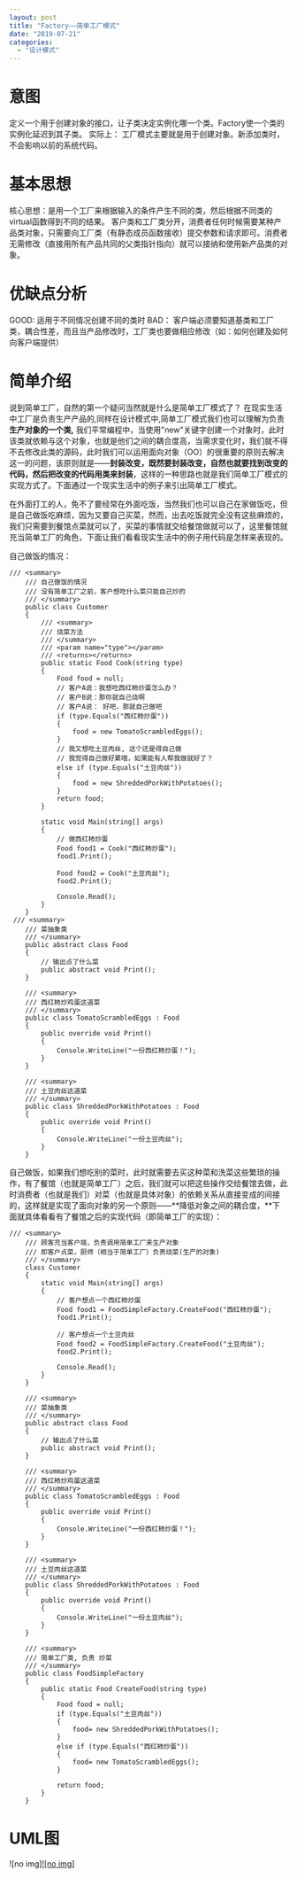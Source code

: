 ```yaml
---
layout: post
title: "Factory——简单工厂模式"
date: "2019-07-21"
categories: 
  - "设计模式"
---
```


# 意图

定义一个用于创建对象的接口，让子类决定实例化哪一个类。Factory使一个类的实例化延迟到其子类。 实际上： 工厂模式主要就是用于创建对象。新添加类时，不会影响以前的系统代码。

# 基本思想

核心思想：是用一个工厂来根据输入的条件产生不同的类，然后根据不同类的virtual函数得到不同的结果。 客户类和工厂类分开，消费者任何时候需要某种产品类对象，只需要向工厂类（有静态成员函数接收）提交参数和请求即可。消费者无需修改（直接用所有产品共同的父类指针指向）就可以接纳和使用新产品类的对象。

# 优缺点分析

GOOD: 适用于不同情况创建不同的类时 BAD： 客户端必须要知道基类和工厂类，耦合性差，而且当产品修改时，工厂类也要做相应修改（如：如何创建及如何向客户端提供）

# 简单介绍

说到简单工厂，自然的第一个疑问当然就是什么是简单工厂模式了？ 在现实生活中工厂是负责生产产品的,同样在设计模式中,简单工厂模式我们也可以理解为负责**生产对象的一个类,** 我们平常编程中，当使用"new"关键字创建一个对象时，此时该类就依赖与这个对象，也就是他们之间的耦合度高，当需求变化时，我们就不得不去修改此类的源码，此时我们可以运用面向对象（OO）的很重要的原则去解决这一的问题，该原则就是——**封装改变，既然要封装改变，自然也就要找到改变的代码，然后把改变的代码用类来封装**，这样的一种思路也就是我们简单工厂模式的实现方式了。下面通过一个现实生活中的例子来引出简单工厂模式。

在外面打工的人，免不了要经常在外面吃饭，当然我们也可以自己在家做饭吃，但是自己做饭吃麻烦，因为又要自己买菜，然而，出去吃饭就完全没有这些麻烦的，我们只需要到餐馆点菜就可以了，买菜的事情就交给餐馆做就可以了，这里餐馆就充当简单工厂的角色，下面让我们看看现实生活中的例子用代码是怎样来表现的。

自己做饭的情况：

```
/// <summary>
    /// 自己做饭的情况
    /// 没有简单工厂之前，客户想吃什么菜只能自己炒的
    /// </summary>
    public class Customer
    {
        /// <summary>
        /// 烧菜方法
        /// </summary>
        /// <param name="type"></param>
        /// <returns></returns>
        public static Food Cook(string type)
        {
            Food food = null;
            // 客户A说：我想吃西红柿炒蛋怎么办？
            // 客户B说：那你就自己烧啊
            // 客户A说： 好吧，那就自己做吧
            if (type.Equals("西红柿炒蛋"))
            {
                food = new TomatoScrambledEggs();
            }
            // 我又想吃土豆肉丝, 这个还是得自己做
            // 我觉得自己做好累哦，如果能有人帮我做就好了？
            else if (type.Equals("土豆肉丝"))
            {
                food = new ShreddedPorkWithPotatoes();
            }
            return food;
        }

        static void Main(string[] args)
        {
            // 做西红柿炒蛋
            Food food1 = Cook("西红柿炒蛋");
            food1.Print();

            Food food2 = Cook("土豆肉丝");
            food2.Print();

            Console.Read();
        }
    }
 /// <summary>
    /// 菜抽象类
    /// </summary>
    public abstract class Food
    {
        // 输出点了什么菜
        public abstract void Print();
    }

    /// <summary>
    /// 西红柿炒鸡蛋这道菜
    /// </summary>
    public class TomatoScrambledEggs : Food
    {
        public override void Print()
        {
            Console.WriteLine("一份西红柿炒蛋！");
        }
    }

    /// <summary>
    /// 土豆肉丝这道菜
    /// </summary>
    public class ShreddedPorkWithPotatoes : Food
    {
        public override void Print()
        {
            Console.WriteLine("一份土豆肉丝");
        }
    }
```

自己做饭，如果我们想吃别的菜时，此时就需要去买这种菜和洗菜这些繁琐的操作，有了餐馆（也就是简单工厂）之后，我们就可以把这些操作交给餐馆去做，此时消费者（也就是我们）对菜（也就是具体对象）的依赖关系从直接变成的间接的，这样就是实现了面向对象的另一个原则——**降低对象之间的耦合度，**下面就具体看看有了餐馆之后的实现代码（即简单工厂的实现）：

```
/// <summary>
    /// 顾客充当客户端，负责调用简单工厂来生产对象
    /// 即客户点菜，厨师（相当于简单工厂）负责烧菜(生产的对象)
    /// </summary>
    class Customer
    {
        static void Main(string[] args)
        {
            // 客户想点一个西红柿炒蛋        
            Food food1 = FoodSimpleFactory.CreateFood("西红柿炒蛋");
            food1.Print();

            // 客户想点一个土豆肉丝
            Food food2 = FoodSimpleFactory.CreateFood("土豆肉丝");
            food2.Print();

            Console.Read();
        }
    }

    /// <summary>
    /// 菜抽象类
    /// </summary>
    public abstract class Food
    {
        // 输出点了什么菜
        public abstract void Print();
    }

    /// <summary>
    /// 西红柿炒鸡蛋这道菜
    /// </summary>
    public class TomatoScrambledEggs : Food
    {
        public override void Print()
        {
            Console.WriteLine("一份西红柿炒蛋！");
        }
    }

    /// <summary>
    /// 土豆肉丝这道菜
    /// </summary>
    public class ShreddedPorkWithPotatoes : Food
    {
        public override void Print()
        {
            Console.WriteLine("一份土豆肉丝");
        }
    }

    /// <summary>
    /// 简单工厂类, 负责 炒菜
    /// </summary>
    public class FoodSimpleFactory
    {
        public static Food CreateFood(string type)
        {
            Food food = null;
            if (type.Equals("土豆肉丝"))
            {
                food= new ShreddedPorkWithPotatoes();
            }
            else if (type.Equals("西红柿炒蛋"))
            {
                food= new TomatoScrambledEggs();
            }

            return food;
        }
    }
```

# UML图

![no img][![no img]](http://127.0.0.1/?attachment_id=4009)
